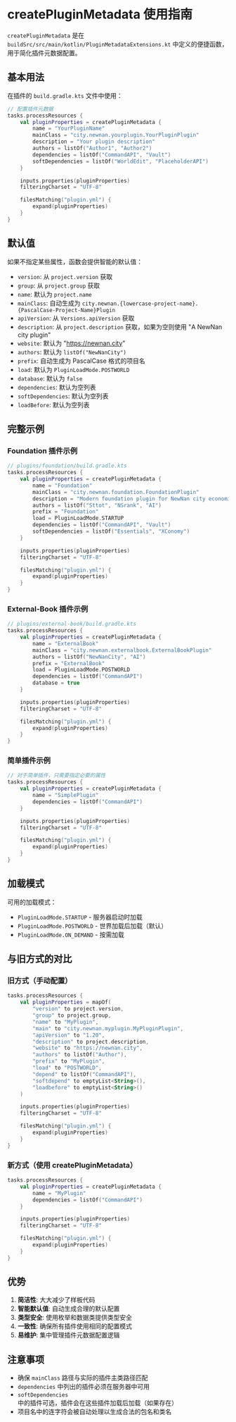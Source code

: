 # createPluginMetadata 使用指南

`createPluginMetadata` 是在 `buildSrc/src/main/kotlin/PluginMetadataExtensions.kt` 中定义的便捷函数，用于简化插件元数据配置。

## 基本用法

在插件的 `build.gradle.kts` 文件中使用：

```kotlin
// 配置插件元数据
tasks.processResources {
    val pluginProperties = createPluginMetadata {
        name = "YourPluginName"
        mainClass = "city.newnan.yourplugin.YourPluginPlugin"
        description = "Your plugin description"
        authors = listOf("Author1", "Author2")
        dependencies = listOf("CommandAPI", "Vault")
        softDependencies = listOf("WorldEdit", "PlaceholderAPI")
    }

    inputs.properties(pluginProperties)
    filteringCharset = "UTF-8"

    filesMatching("plugin.yml") {
        expand(pluginProperties)
    }
}
```

## 默认值

如果不指定某些属性，函数会提供智能的默认值：

- `version`: 从 `project.version` 获取
- `group`: 从 `project.group` 获取  
- `name`: 默认为 `project.name`
- `mainClass`: 自动生成为 `city.newnan.{lowercase-project-name}.{PascalCase-Project-Name}Plugin`
- `apiVersion`: 从 `Versions.apiVersion` 获取
- `description`: 从 `project.description` 获取，如果为空则使用 "A NewNan city plugin"
- `website`: 默认为 "https://newnan.city"
- `authors`: 默认为 `listOf("NewNanCity")`
- `prefix`: 自动生成为 PascalCase 格式的项目名
- `load`: 默认为 `PluginLoadMode.POSTWORLD`
- `database`: 默认为 `false`
- `dependencies`: 默认为空列表
- `softDependencies`: 默认为空列表
- `loadBefore`: 默认为空列表

## 完整示例

### Foundation 插件示例
```kotlin
// plugins/foundation/build.gradle.kts
tasks.processResources {
    val pluginProperties = createPluginMetadata {
        name = "Foundation"
        mainClass = "city.newnan.foundation.FoundationPlugin"
        description = "Modern foundation plugin for NewNan city economic management"
        authors = listOf("Sttot", "NSrank", "AI")
        prefix = "Foundation"
        load = PluginLoadMode.STARTUP
        dependencies = listOf("CommandAPI", "Vault")
        softDependencies = listOf("Essentials", "XConomy")
    }

    inputs.properties(pluginProperties)
    filteringCharset = "UTF-8"

    filesMatching("plugin.yml") {
        expand(pluginProperties)
    }
}
```

### External-Book 插件示例
```kotlin
// plugins/external-book/build.gradle.kts
tasks.processResources {
    val pluginProperties = createPluginMetadata {
        name = "ExternalBook"
        mainClass = "city.newnan.externalbook.ExternalBookPlugin"
        authors = listOf("NewNanCity", "AI")
        prefix = "ExternalBook"
        load = PluginLoadMode.POSTWORLD
        dependencies = listOf("CommandAPI")
        database = true
    }

    inputs.properties(pluginProperties)
    filteringCharset = "UTF-8"

    filesMatching("plugin.yml") {
        expand(pluginProperties)
    }
}
```

### 简单插件示例
```kotlin
// 对于简单插件，只需要指定必要的属性
tasks.processResources {
    val pluginProperties = createPluginMetadata {
        name = "SimplePlugin"
        dependencies = listOf("CommandAPI")
    }

    inputs.properties(pluginProperties)
    filteringCharset = "UTF-8"

    filesMatching("plugin.yml") {
        expand(pluginProperties)
    }
}
```

## 加载模式

可用的加载模式：
- `PluginLoadMode.STARTUP` - 服务器启动时加载
- `PluginLoadMode.POSTWORLD` - 世界加载后加载（默认）
- `PluginLoadMode.ON_DEMAND` - 按需加载

## 与旧方式的对比

### 旧方式（手动配置）
```kotlin
tasks.processResources {
    val pluginProperties = mapOf(
        "version" to project.version,
        "group" to project.group,
        "name" to "MyPlugin",
        "main" to "city.newnan.myplugin.MyPluginPlugin",
        "apiVersion" to "1.20",
        "description" to project.description,
        "website" to "https://newnan.city",
        "authors" to listOf("Author"),
        "prefix" to "MyPlugin",
        "load" to "POSTWORLD",
        "depend" to listOf("CommandAPI"),
        "softdepend" to emptyList<String>(),
        "loadbefore" to emptyList<String>()
    )

    inputs.properties(pluginProperties)
    filteringCharset = "UTF-8"

    filesMatching("plugin.yml") {
        expand(pluginProperties)
    }
}
```

### 新方式（使用 createPluginMetadata）
```kotlin
tasks.processResources {
    val pluginProperties = createPluginMetadata {
        name = "MyPlugin"
        dependencies = listOf("CommandAPI")
    }

    inputs.properties(pluginProperties)
    filteringCharset = "UTF-8"

    filesMatching("plugin.yml") {
        expand(pluginProperties)
    }
}
```

## 优势

1. **简洁性**: 大大减少了样板代码
2. **智能默认值**: 自动生成合理的默认配置
3. **类型安全**: 使用枚举和数据类提供类型安全
4. **一致性**: 确保所有插件使用相同的配置模式
5. **易维护**: 集中管理插件元数据配置逻辑

## 注意事项

- 确保 `mainClass` 路径与实际的插件主类路径匹配
- `dependencies` 中列出的插件必须在服务器中可用
- `softDependencies` 中的插件可选，插件会在这些插件加载后加载（如果存在）
- 项目名中的连字符会被自动处理以生成合法的包名和类名
